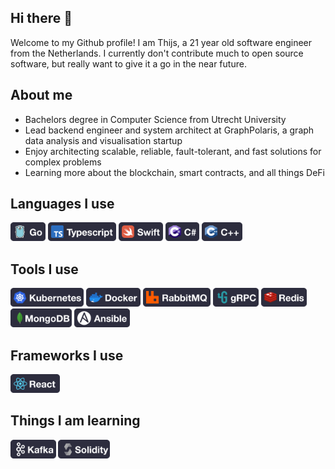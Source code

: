 ## Hi there 👋
Welcome to my Github profile! I am Thijs, a 21 year old software engineer from the Netherlands. I currently don't contribute much to open source software, but really want to give it a go in the near future.

## About me
- Bachelors degree in Computer Science from Utrecht University
- Lead backend engineer and system architect at GraphPolaris, a graph data analysis and visualisation startup
- Enjoy architecting scalable, reliable, fault-tolerant, and fast solutions for complex problems
- Learning more about the blockchain, smart contracts, and all things DeFi

## Languages I use
<p float="left">
  <img src="img/Go.png" height="30">
  <img src="img/TypeScript.png" height="30">
  <img src="img/Swift.png" height="30">
  <img src="img/CSharp.png" height="30">
  <img src="img/C++.png" height="30">
</p>

## Tools I use
<p float="left">
  <img src="img/Kubernetes.png" height="30">
  <img src="img/Docker.png" height="30">
  <img src="img/RabbitMQ.png" height="30">
  <img src="img/gRPC.png" height="30">
  <img src="img/Redis.png" height="30">
  <img src="img/MongoDB.png" height="30">
  <img src="img/Ansible.png" height="30">
</p>

## Frameworks I use
<p float="left">
  <img src="img/React.png" height="30">
</p>

## Things I am learning
<p float="left">
  <img src="img/Kafka.png" height="30">
  <img src="img/Solidity.png" height="30">
</p>